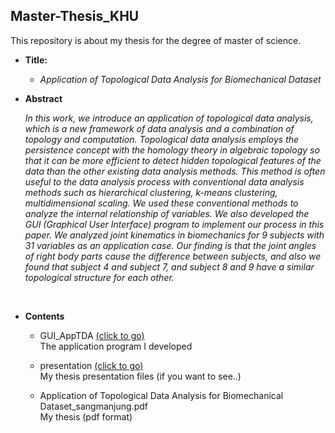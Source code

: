 ## Master-Thesis_KHU  

This repository is about my thesis for the degree of master of science.
  
- __Title:__

  + _Application of Topological Data Analysis for Biomechanical Dataset_  
  
- __Abstract__
  
   _In this work, we introduce an application of topological data analysis, which is a new framework of data analysis and a combination of topology and computation. Topological data analysis employs the persistence concept with the homology theory in algebraic topology so that it can be more efficient to detect hidden topological features of the data than the other existing data analysis methods. This method is often useful to the data analysis process with conventional data analysis methods such as hierarchical clustering, k-means clustering, multidimensional scaling. We used these conventional methods to analyze the internal relationship of variables. We also developed the GUI (Graphical User Interface) program to implement our process in this paper. We analyzed joint kinematics in biomechanics for 9 subjects with 31 variables as an application case. Our finding is that the joint angles of right body parts cause the difference between subjects, and also we found that subject 4 and subject 7, and subject 8 and 9 have a similar topological structure for each other._

<br>

- __Contents__
  + GUI_AppTDA [(click to go)](https://github.com/sangmanjung/Master-Thesis_KHU/edit/main/GUI_AppTDA/)  
    The application program I developed
      
  + presentation [(click to go)](https://github.com/sangmanjung/Master-Thesis_KHU/edit/main/presentation/)  
    My thesis presentation files (if you want to see..)

  + Application of Topological Data Analysis for Biomechanical Dataset_sangmanjung.pdf  
    My thesis (pdf format)
